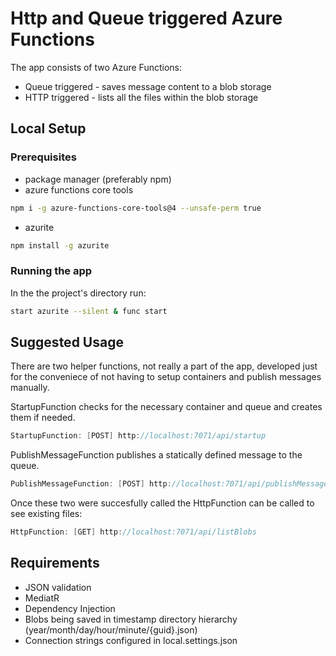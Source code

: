 # Http and Queue triggered Azure Functions

The app consists of two Azure Functions:
- Queue triggered - saves message content to a blob storage
- HTTP triggered - lists all the files within the blob storage

## Local Setup

 ### Prerequisites
 - package manager (preferably npm)
 - azure functions core tools
```bash
npm i -g azure-functions-core-tools@4 --unsafe-perm true
```
 - azurite
 ```bash
npm install -g azurite
```
### Running the app
In the the project's directory run:
```bash
start azurite --silent & func start
```

## Suggested Usage
There are two helper functions, not really a part of the app, developed just for the conveniece of not having to setup containers and publish messages manually.

StartupFunction checks for the necessary container and queue and creates them if needed.
```c#
StartupFunction: [POST] http://localhost:7071/api/startup
```
PublishMessageFunction publishes a statically defined message to the queue.

```c#
PublishMessageFunction: [POST] http://localhost:7071/api/publishMessage
```

Once these two were succesfully called the HttpFunction can be called to see existing files:
```c#
HttpFunction: [GET] http://localhost:7071/api/listBlobs
```

## Requirements
- JSON validation
- MediatR
- Dependency Injection
- Blobs being saved in timestamp directory hierarchy (year/month/day/hour/minute/{guid}.json)
- Connection strings configured in local.settings.json
